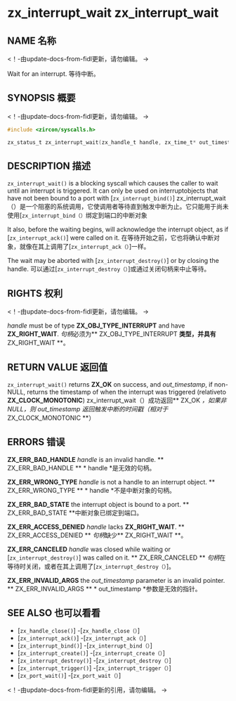  
# zx_interrupt_wait  zx_interrupt_wait 

 
## NAME  名称 

<!-- Updated by update-docs-from-fidl, do not edit. -->  <！-由update-docs-from-fidl更新，请勿编辑。 ->

Wait for an interrupt.  等待中断。

 
## SYNOPSIS  概要 

<!-- Updated by update-docs-from-fidl, do not edit. -->  <！-由update-docs-from-fidl更新，请勿编辑。 ->

```c
#include <zircon/syscalls.h>

zx_status_t zx_interrupt_wait(zx_handle_t handle, zx_time_t* out_timestamp);
```
 

 
## DESCRIPTION  描述 

`zx_interrupt_wait()` is a blocking syscall which causes the caller to wait until an interrupt is triggered.  It can only be used on interruptobjects that have not been bound to a port with [`zx_interrupt_bind()`] zx_interrupt_wait（）是一个阻塞的系统调用，它使调用者等待直到触发中断为止。它只能用于尚未使用[`zx_interrupt_bind（）`绑定到端口的中断对象

It also, before the waiting begins, will acknowledge the interrupt object, as if [`zx_interrupt_ack()`] were called on it. 在等待开始之前，它也将确认中断对象，就像在其上调用了[`zx_interrupt_ack（）`]一样。

The wait may be aborted with [`zx_interrupt_destroy()`] or by closing the handle.  可以通过[`zx_interrupt_destroy（）`]或通过关闭句柄来中止等待。

 
## RIGHTS  权利 

<!-- Updated by update-docs-from-fidl, do not edit. -->  <！-由update-docs-from-fidl更新，请勿编辑。 ->

*handle* must be of type **ZX_OBJ_TYPE_INTERRUPT** and have **ZX_RIGHT_WAIT**.  *句柄*必须为** ZX_OBJ_TYPE_INTERRUPT **类型，并具有** ZX_RIGHT_WAIT **。

 
## RETURN VALUE  返回值 

`zx_interrupt_wait()` returns **ZX_OK** on success, and *out_timestamp*, if non-NULL, returns the timestamp of when the interrupt was triggered (relativeto **ZX_CLOCK_MONOTONIC**) zx_interrupt_wait（）成功返回** ZX_OK **，如果非NULL，则* out_timestamp *返回触发中断的时间戳（相对于** ZX_CLOCK_MONOTONIC **）

 
## ERRORS  错误 

**ZX_ERR_BAD_HANDLE** *handle* is an invalid handle.  ** ZX_ERR_BAD_HANDLE ** * handle *是无效的句柄。

**ZX_ERR_WRONG_TYPE** *handle* is not a handle to an interrupt object.  ** ZX_ERR_WRONG_TYPE ** * handle *不是中断对象的句柄。

**ZX_ERR_BAD_STATE** the interrupt object is bound to a port.  ** ZX_ERR_BAD_STATE **中断对象已绑定到端口。

**ZX_ERR_ACCESS_DENIED** *handle* lacks **ZX_RIGHT_WAIT**.  ** ZX_ERR_ACCESS_DENIED ** *句柄*缺少** ZX_RIGHT_WAIT **。

**ZX_ERR_CANCELED**  *handle* was closed while waiting or [`zx_interrupt_destroy()`] was called on it. ** ZX_ERR_CANCELED ** *句柄*在等待时关闭，或者在其上调用了[`zx_interrupt_destroy（）`]。

**ZX_ERR_INVALID_ARGS** the *out_timestamp* parameter is an invalid pointer.  ** ZX_ERR_INVALID_ARGS ** * out_timestamp *参数是无效的指针。

 
## SEE ALSO  也可以看看 

 
 - [`zx_handle_close()`]  -[`zx_handle_close（）`]
 - [`zx_interrupt_ack()`]  -[`zx_interrupt_ack（）`]
 - [`zx_interrupt_bind()`]  -[`zx_interrupt_bind（）`]
 - [`zx_interrupt_create()`]  -[`zx_interrupt_create（）`]
 - [`zx_interrupt_destroy()`]  -[`zx_interrupt_destroy（）`]
 - [`zx_interrupt_trigger()`]  -[`zx_interrupt_trigger（）`]
 - [`zx_port_wait()`]  -[`zx_port_wait（）`]

<!-- References updated by update-docs-from-fidl, do not edit. -->  <！-由update-docs-from-fidl更新的引用，请勿编辑。 ->

